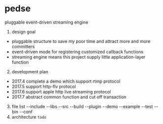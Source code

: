 # pedse
pluggable event-driven streaming engine
1. design goal
 * pluggable structure to save my poor time and attract more and more committers
 * event-driven mode for registering customized callback functions
 * streaming engine means this project supply little application-layer function
2. development plan
 * 2017.4 complete a demo which support rtmp protocol
 * 2017.5 support http-flv protocol
 * 2017.6 support apple http live streaming protocol
 * 2017.7 abstract common function and cut off transaction
3. file list
--include
--libs
--src
--build
--plugin
--demo
--example
--test
--bin
--conf
4. architecture
`todo`
